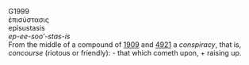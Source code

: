 <body>
  <p>G1999<br>  ἐπισύστασις  <br> episustasis  <br><i>ep-ee-soo‘-stas-is </i><br>From the middle of a compound of <a href="g1909.htm">1909</a> and <a href="g4921.htm">4921</a>  a <i>conspiracy</i>, that is, <i>concourse</i> (riotous or friendly): - that which cometh upon, + raising up.<br></p>
 </body>